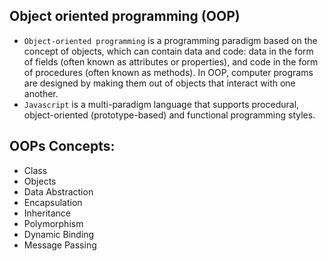 ## Object oriented programming (OOP)

- `Object-oriented programming` is a programming paradigm based on the concept of objects, which can contain data and code: data in the form of fields (often known as attributes or properties), and code in the form of procedures (often known as methods). In OOP, computer programs are designed by making them out of objects that interact with one another.
- `Javascript` is a multi-paradigm language that supports procedural, object-oriented (prototype-based) and functional programming styles.

## OOPs Concepts:

- Class
- Objects
- Data Abstraction 
- Encapsulation
- Inheritance
- Polymorphism
- Dynamic Binding
- Message Passing